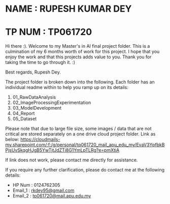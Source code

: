 # NAME   : RUPESH KUMAR DEY
# TP NUM : TP061720

Hi there :). Welcome to my Master's in AI final project folder. 
This is a culmination of my 6 months worth of work for this project. 
I hope that you enjoy the work and that this projects adds value to you. 
Thank you for taking the time to go through it. :)

Best regards,
Rupesh Dey. 

The project folder is broken down into the following. Each folder has an individual readme within to help you ramp up on its details:
1. 01_RawDataAnalysis               
2. 02_ImageProcessingExperimentation 
3. 03_ModelDevelopment              
4. 04_Report                        
5. 05_Dataset  

Please note that due to large file size, some images / data that are not critical are stored separately on a one drive cloud project folder. Link as below:
https://cloudmails-my.sharepoint.com/:f:/g/personal/tp061720_mail_apu_edu_my/EvaV3YpfbkBPjsUvSkqgHJgB5YwTjtJdZTi8G1YmLpTLRg?e=pmXtiA


If link does not work, please contact me directly for assistance.                

If you require any further clarification, please do contact me at the following details:
- HP Num  : 0124762305
- Email_1 : rkdey95@gmail.com
- Email_2 : tp061720@mail.apu.edu.my





